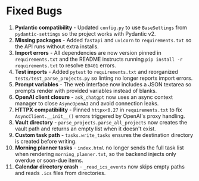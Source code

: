 # Fixed Bugs

1. **Pydantic compatibility** - Updated `config.py` to use `BaseSettings` from `pydantic-settings` so the project works with Pydantic v2.
2. **Missing packages** - Added `fastapi` and `uvicorn` to `requirements.txt` so the API runs without extra installs.
3. **Import errors** - All dependencies are now version pinned in `requirements.txt` and the README instructs running `pip install -r requirements.txt` to resolve `E0401` errors.
4. **Test imports** - Added `pytest` to `requirements.txt` and reorganized `tests/test_parse_projects.py` so linting no longer reports import errors.
5. **Prompt variables** - The web interface now includes a JSON textarea so prompts render with provided variables instead of blanks.
6. **OpenAI client closure** - `ask_chatgpt` now uses an async context manager to close `AsyncOpenAI` and avoid connection leaks.
7. **HTTPX compatibility** - Pinned `httpx<0.27` in `requirements.txt` to fix `AsyncClient.__init__()` errors triggered by OpenAI's proxy handling.
8. **Vault directory** - `parse_projects.parse_all_projects` now creates the vault path and returns an empty list when it doesn't exist.
9. **Custom task path** - `tasks.write_tasks` ensures the destination directory is created before writing.
10. **Morning planner tasks** - `index.html` no longer sends the full task list when rendering `morning_planner.txt`, so the backend injects only overdue or soon-due items.
11. **Calendar directory crash** - `_read_ics_events` now skips empty paths and reads `.ics` files from directories.

